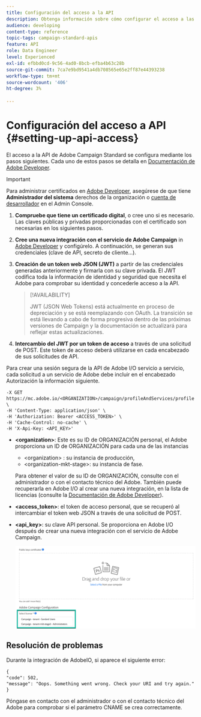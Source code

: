 ```yaml
---
title: Configuración del acceso a la API
description: Obtenga información sobre cómo configurar el acceso a las API de Campaign Standard.
audience: developing
content-type: reference
topic-tags: campaign-standard-apis
feature: API
role: Data Engineer
level: Experienced
exl-id: efbbd0cd-9c56-4ad0-8bcb-efba4b63c28b
source-git-commit: 7ca7e9bd9541a4db708565e65e2ff87e44393238
workflow-type: tm+mt
source-wordcount: '406'
ht-degree: 3%

---
```


# Configuración del acceso a API {#setting-up-api-access}

El acceso a la API de Adobe Campaign Standard se configura mediante los pasos siguientes. Cada uno de estos pasos se detalla en [Documentación de Adobe Developer](https://developer.adobe.com/developer-console/docs/guides/#!AdobeDocs/adobeio-auth/master/AuthenticationOverview/ServiceAccountIntegration.md).

>[!IMPORTANT]
>
>Para administrar certificados en [Adobe Developer](https://developer.adobe.com/), asegúrese de que tiene **Administrador del sistema** derechos de la organización o [cuenta de desarrollador](https://helpx.adobe.com/es/enterprise/using/manage-developers.html) en el Admin Console.

1. **Compruebe que tiene un certificado digital**, o cree uno si es necesario. Las claves públicas y privadas proporcionadas con el certificado son necesarias en los siguientes pasos.
1. **Cree una nueva integración con el servicio de Adobe Campaign** in [Adobe Developer](https://developer.adobe.com/) y configúrelo. A continuación, se generan sus credenciales (clave de API, secreto de cliente...).
1. **Creación de un token web JSON (JWT)** a partir de las credenciales generadas anteriormente y firmarla con su clave privada. El JWT codifica toda la información de identidad y seguridad que necesita el Adobe para comprobar su identidad y concederle acceso a la API.

   >[!AVAILABILITY]
   >
   >JWT (JSON Web Tokens) está actualmente en proceso de depreciación y se está reemplazando con OAuth. La transición se está llevando a cabo de forma progresiva dentro de las próximas versiones de Campaign y la documentación se actualizará para reflejar estas actualizaciones.

1. **Intercambio del JWT por un token de acceso** a través de una solicitud de POST. Este token de acceso deberá utilizarse en cada encabezado de sus solicitudes de API.

Para crear una sesión segura de la API de Adobe I/O servicio a servicio, cada solicitud a un servicio de Adobe debe incluir en el encabezado Autorización la información siguiente.

```
-X GET https://mc.adobe.io/<ORGANIZATION>/campaign/profileAndServices/profile \
-H 'Content-Type: application/json' \
-H 'Authorization: Bearer <ACCESS_TOKEN>' \
-H 'Cache-Control: no-cache' \
-H 'X-Api-Key: <API_KEY>'
```

* **&lt;organization>**: Este es su ID de ORGANIZACIÓN personal, el Adobe proporciona un ID de ORGANIZACIÓN para cada una de las instancias

   * &lt;organization> : su instancia de producción,
   * &lt;organization-mkt-stage>: su instancia de fase.

  Para obtener el valor de su ID de ORGANIZACIÓN, consulte con el administrador o con el contacto técnico del Adobe. También puede recuperarla en Adobe I/O al crear una nueva integración, en la lista de licencias (consulte la <a href="https://developer.adobe.com/developer-console/docs/guides/authentication/">Documentación de Adobe Developer</a>).

* **&lt;access_token>**: el token de acceso personal, que se recuperó al intercambiar el token web JSON a través de una solicitud de POST.

* **&lt;api_key>**: su clave API personal. Se proporciona en Adobe I/O después de crear una nueva integración con el servicio de Adobe Campaign.

  ![texto alternativo](assets/tenant.png)

## Resolución de problemas

Durante la integración de AdobeIO, si aparece el siguiente error:

```
{ 
"code": 502, 
"message": "Oops. Something went wrong. Check your URI and try again." 
}
```


Póngase en contacto con el administrador o con el contacto técnico del Adobe para comprobar si el parámetro CNAME se crea correctamente.

